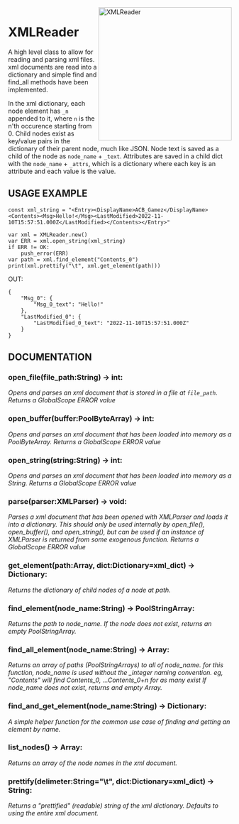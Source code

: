 
<img src="https://user-images.githubusercontent.com/63984796/201493635-d931c5fc-a7af-411f-9b78-767e5abfc030.png" alt="XMLReader" width="300" align="right"/>

# XMLReader 
A high level class to allow for reading and parsing xml files. xml documents are read into a dictionary and simple find and find_all methods have been implemented.

In the xml dictionary, each node element has `_n` appended to it, where `n` is the n'th occurence starting from 0. Child nodes exist as key/value pairs in the dictionary of their parent node, much like JSON.  Node text is saved as a child of the node as `node_name` + `_text`.  Attributes are saved in a child dict with the `node_name` + `_attrs`, which is a dictionary where each key is an attribute and each value is the value.

## USAGE EXAMPLE
```
const xml_string = "<Entry><DisplayName>ACB_Gamez</DisplayName><Contents><Msg>Hello!</Msg><LastModified>2022-11-10T15:57:51.000Z</LastModified></Contents></Entry>"

var xml = XMLReader.new()
var ERR = xml.open_string(xml_string)
if ERR != OK:
	push_error(ERR)
var path = xml.find_element("Contents_0")
print(xml.prettify("\t", xml.get_element(path)))
```

OUT:
```
{
	"Msg_0": {
		"Msg_0_text": "Hello!"
	},
	"LastModified_0": {
		"LastModified_0_text": "2022-11-10T15:57:51.000Z"
	}
}
```

## DOCUMENTATION
### open_file(file_path:String) -> int:  
*Opens and parses an xml document that is stored in a file at `file_path`. Returns a GlobalScope ERROR value*

### open_buffer(buffer:PoolByteArray) -> int:  
*Opens and parses an xml document that has been loaded into memory as a PoolByteArray. Returns a GlobalScope ERROR value*

### open_string(string:String) -> int:  
*Opens and parses an xml document that has been loaded into memory as a String. Returns a GlobalScope ERROR value*

### parse(parser:XMLParser) -> void:  
*Parses a xml document that has been opened with XMLParser and loads it into a dictionary. This should only be used internally by open_file(), open_buffer(), and open_string(), but can be used if an instance of XMLParser is returned from some exogenous function. Returns a GlobalScope ERROR value*

### get_element(path:Array, dict:Dictionary=xml_dict) -> Dictionary:  
*Returns the dictionary of child nodes of a node at path.*

### find_element(node_name:String) -> PoolStringArray:  
*Returns the path to node_name. If the node does not exist, returns an empty PoolStringArray.*

### find_all_element(node_name:String) -> Array:  
*Returns an array of paths (PoolStringArrays) to all of node_name. for this function, node_name is used without the _integer naming convention. eg, "Contents" will find Contents_0, ...Contents_0+n for as many exist If node_name does not exist, returns and empty Array.*

### find_and_get_element(node_name:String) -> Dictionary:
*A simple helper function for the common use case of finding and getting an element by name.*

### list_nodes() -> Array:
*Returns an array of the node names in the xml document.*

### prettify(delimeter:String="\t", dict:Dictionary=xml_dict) -> String:  
*Returns a "prettified" (readable) string of the xml dictionary. Defaults to using the entire xml document.*


